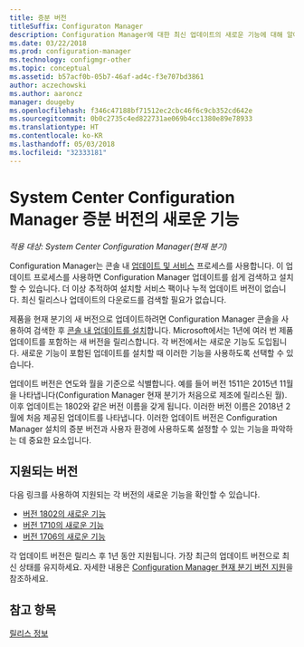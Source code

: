 ```yaml
---
title: 증분 버전
titleSuffix: Configuraton Manager
description: Configuration Manager에 대한 최신 업데이트의 새로운 기능에 대해 알아봅니다.
ms.date: 03/22/2018
ms.prod: configuration-manager
ms.technology: configmgr-other
ms.topic: conceptual
ms.assetid: b57acf0b-05b7-46af-ad4c-f3e707bd3861
author: aczechowski
ms.author: aaroncz
manager: dougeby
ms.openlocfilehash: f346c47188bf71512ec2cbc46f6c9cb352cd642e
ms.sourcegitcommit: 0b0c2735c4ed822731ae069b4cc1380e89e78933
ms.translationtype: HT
ms.contentlocale: ko-KR
ms.lasthandoff: 05/03/2018
ms.locfileid: "32333181"
---
```

# <a name="whats-new-in-system-center-configuration-manager-incremental-versions"></a>System Center Configuration Manager 증분 버전의 새로운 기능

*적용 대상: System Center Configuration Manager(현재 분기)*

 Configuration Manager는 콘솔 내 [업데이트 및 서비스](/sccm/core/servers/manage/updates) 프로세스를 사용합니다. 이 업데이트 프로세스를 사용하면 Configuration Manager 업데이트를 쉽게 검색하고 설치할 수 있습니다. 더 이상 추적하여 설치할 서비스 팩이나 누적 업데이트 버전이 없습니다. 최신 릴리스나 업데이트의 다운로드를 검색할 필요가 없습니다.

 제품을 현재 분기의 새 버전으로 업데이트하려면 Configuration Manager 콘솔을 사용하여 검색한 후 [콘솔 내 업데이트를 설치](../../../core/servers/manage/install-in-console-updates.md)합니다. Microsoft에서는 1년에 여러 번 제품 업데이트를 포함하는 새 버전을 릴리스합니다. 각 버전에서는 새로운 기능도 도입됩니다. 새로운 기능이 포함된 업데이트를 설치할 때 이러한 기능을 사용하도록 선택할 수 있습니다. 

 업데이트 버전은 연도와 월을 기준으로 식별합니다. 예를 들어 버전 1511은 2015년 11월을 나타냅니다(Configuration Manager 현재 분기가 처음으로 제조에 릴리스된 월). 이후 업데이트는 1802와 같은 버전 이름을 갖게 됩니다. 이러한 버전 이름은 2018년 2월에 처음 제공된 업데이트를 나타냅니다. 이러한 업데이트 버전은 Configuration Manager 설치의 증분 버전과 사용자 환경에 사용하도록 설정할 수 있는 기능을 파악하는 데 중요한 요소입니다.

## <a name="supported-versions"></a>지원되는 버전
 다음 링크를 사용하여 지원되는 각 버전의 새로운 기능을 확인할 수 있습니다.
  - [버전 1802의 새로운 기능](../../../core/plan-design/changes/whats-new-in-version-1802.md)
  - [버전 1710의 새로운 기능](../../../core/plan-design/changes/whats-new-in-version-1710.md)
  - [버전 1706의 새로운 기능](../../../core/plan-design/changes/whats-new-in-version-1706.md)  


 각 업데이트 버전은 릴리스 후 1년 동안 지원됩니다. 가장 최근의 업데이트 버전으로 최신 상태를 유지하세요. 자세한 내용은 [Configuration Manager 현재 분기 버전 지원](../../../core/servers/manage/current-branch-versions-supported.md)을 참조하세요.  


## <a name="see-also"></a>참고 항목
[릴리스 정보](/sccm/core/servers/deploy/install/release-notes)